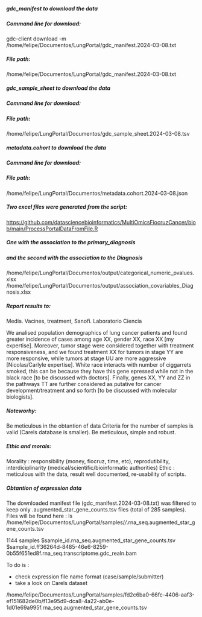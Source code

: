 <!-- GETTING STARTED -->
##### gdc_manifest to download the data
##### Command line for download:
gdc-client download -m /home/felipe/Documentos/LungPortal/gdc_manifest.2024-03-08.txt
#####  File path: 
/home/felipe/Documentos/LungPortal/gdc_manifest.2024-03-08.txt

#####  gdc_sample_sheet to download the data
#####  Command line for download:
#####  File path: 
/home/felipe/LungPortal/Documentos/gdc_sample_sheet.2024-03-08.tsv

#####  metadata.cohort to download the data
#####  Command line for download:
#####  File path: 
/home/felipe/LungPortal/Documentos/metadata.cohort.2024-03-08.json

#####  Two excel files were generated from the script:
https://github.com/datasciencebioinformatics/MultiOmicsFiocruzCancer/blob/main/ProcessPortalDataFromFile.R

#####  One with the association to the primary_diagnosis
##### and the second with the association to the Diagnosis
/home/felipe/LungPortal/Documentos/output/categorical_numeric_pvalues.xlsx
/home/felipe/LungPortal/Documentos/output/association_covariables_Diagnosis.xlsx

#####  Report results to:
Media.
Vacines, treatment, Sanofi.
Laboratorio
Ciencia

We analised population demographics of lung cancer patients and found greater incidence of cases among age XX, gender XX, race XX [my expertise]. Moreover, tumor stage were considered together with treatment responsiveness, and we found treatment XX for tumors in stage YY are more responsive, while tumors at stage UU are more aggressive [Nicolas/Carlyle expertise].  White race interacts with number of ciggarrets smoked, this can be because they have this gene epressed while not in the black race [to be discussed with doctors].  Finally, genes XX, YY and ZZ in the pathways TT are further considered as putative for cancer development/treatment and so forth [to be discussed with molecular biologists]. 

#####  Noteworhy:
Be meticulous in the obtantion of data
Criteria for the number of samples is valid (Carels database is smaller).
Be meticulous, simple and robust.

#####  Ethic and morals:
Morality : responsibility (money, fiocruz, time, etc), reprodutibility, interdiciplinarity (medical/scientific/bioinformatic authorities)
Ethic    : meticulous with the data, result well documented, re-usability of scripts.

#####  Obtantion of expression data
The downloaded manifest file (gdc_manifest.2024-03-08.txt) was filtered to keep only .augmented_star_gene_counts.tsv files (total of 285 samples).
Files will be found here : ls /home/felipe/Documentos/LungPortal/samples/*/*.rna_seq.augmented_star_gene_counts.tsv

1144 samples
$sample_id.rna_seq.augmented_star_gene_counts.tsv
$sample_id.ff36264d-8485-46e6-8259-0b55f651ed8f.rna_seq.transcriptome.gdc_realn.bam 

To do is :
- check expression file name format (case/sample/submitter)
- take a look on Carels dataset
     




/home/felipe/Documentos/LungPortal/samples/fd2c6ba0-66fc-4406-aaf3-ef151682de0b/f13e95d9-dca8-4a22-ab0e-1d01e69a995f.rna_seq.augmented_star_gene_counts.tsv




